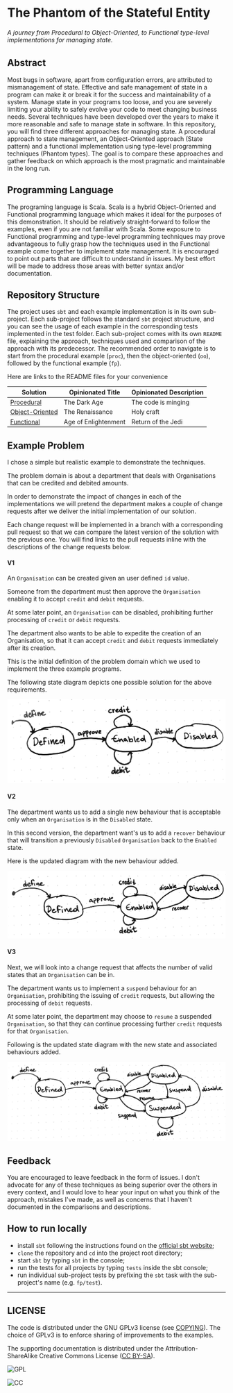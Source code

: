 # The Phantom of the Stateful Entity

###### A journey from Procedural to Object-Oriented, to Functional type-level implementations for managing state.

## Abstract

Most bugs in software, apart from configuration errors, are attributed to mismanagement 
of state. Effective and safe management of state in a program can make it or break it for 
the success and maintainability of a system. Manage state in your programs too loose, 
and you are severely limiting your ability to safely evolve your code to meet changing business needs. 
Several techniques have been developed over the years to make it more reasonable and 
safe to manage state in software. In this repository, you will find three different approaches 
for managing state. A procedural approach to state management, an Object-Oriented approach 
(State pattern) and a functional implementation using type-level programming techniques (Phantom types). 
The goal is to compare these approaches and gather feedback on which approach is the most 
pragmatic and maintainable in the long run.

## Programming Language

The programing language is Scala. Scala is a hybrid Object-Oriented and Functional programming language 
which makes it ideal for the purposes of this demonstration. It should be relatively straight-forward 
to follow the examples, even if you are not familiar with Scala. 
Some exposure to Functional programming and type-level programming techniques may prove advantageous to 
fully grasp how the techniques used in the Functional example come together to implement state management. 
It is encouraged to point out parts that are difficult to understand in issues. 
My best effort will be made to address those areas with better syntax and/or documentation.

## Repository Structure

The project uses `sbt` and each example implementation is in its own sub-project.
Each sub-project follows the standard `sbt` project structure, and you can see 
the usage of each example in the corresponding tests implemented in the test folder. 
Each sub-project comes with its own `README` file, explaining the approach, 
techniques used and comparison of the approach with its predecessor.
The recommended order to navigate is to start from the procedural example (`proc`), 
then the object-oriented (`oo`), followed by the functional example (`fp`).

Here are links to the README files for your convenience

| Solution                          | Opinionated Title     | Opinionated Description   |
| ---                               | ---                   | ---                       |
| [Procedural](proc/README.md)      | The Dark Age          | The code is minging       |
| [Object-Oriented](oo/README.md)   | The Renaissance       | Holy craft                |
| [Functional](fp/README.md)        | Age of Enlightenment  | Return of the Jedi        |

## Example Problem

I chose a simple but realistic example to demonstrate the techniques.

The problem domain is about a department that deals with Organisations that 
can be credited and debited amounts.

In order to demonstrate the impact of changes in each of the implementations we 
will pretend the department makes a couple of change requests after we 
deliver the initial implementation of our solution.

Each change request will be implemented in a branch with a corresponding pull request 
so that we can compare the latest version of the solution with the previous one. 
You will find links to the pull requests inline with the descriptions of the change requests below.

#### V1

An `Organisation` can be created given an user defined `id` value.

Someone from the department must then approve the `Organisation` enabling it to 
accept `credit` and `debit` requests.

At some later point, an `Organisation` can be disabled, prohibiting further 
processing of `credit` or `debit` requests.   

The department also wants to be able to expedite the creation of an Organisation, 
so that it can accept `credit` and `debit` requests immediately after its creation.

This is the initial definition of the problem domain which we used to implement the three example programs.

The following state diagram depicts one possible solution for the above requirements.

![V1 solution diagram](https://raw.githubusercontent.com/buritos/phantom-state-machine/master/doc/v1.png)

#### V2

The department wants us to add a single new behaviour that is acceptable only 
when an `Organisation` is in the `Disabled` state.

In this second version, the department want's us to add a `recover` behaviour 
that will transition a previously `Disabled` `Organisation` back to the `Enabled` state.

Here is the updated diagram with the new behaviour added.

![V2 solution diagram](https://raw.githubusercontent.com/buritos/phantom-state-machine/master/doc/v2.png)

#### V3

Next, we will look into a change request that affects the number of valid states that an 
`Organisation` can be in.

The department wants us to implement a `suspend` behaviour for an `Organisation`, 
prohibiting the issuing of `credit` requests, but allowing the processing of `debit` requests.

At some later point, the department may choose to `resume` a suspended `Organisation`, 
so that they can continue processing further `credit` requests for that `Organisation`.

Following is the updated state diagram with the new state and associated behaviours added.

![V3 solution diagram](https://raw.githubusercontent.com/buritos/phantom-state-machine/master/doc/v3.png)

## Feedback

You are encouraged to leave feedback in the form of issues. 
I don't advocate for any of these techniques as being superior over the others in every context, 
and I would love to hear your input on what you think of the approach, mistakes I've made, 
as well as concerns that I haven't documented in the comparisons and descriptions.

## How to run locally

- install `sbt` following the instructions found on the [official sbt website](https://www.scala-sbt.org/download.html);
- `clone` the repository and `cd` into the project root directory;
- start `sbt` by typing `sbt` in the console;
- run the tests for all projects by typing `tests` inside the sbt console;
- run individual sub-project tests by prefixing the `sbt` task with the sub-project's name (e.g. `fp/test`).

---
## LICENSE

The code is distributed under the GNU GPLv3 license (see [COPYING](COPYING)).
The choice of GPLv3 is to enforce sharing of improvements to the examples.

The supporting documentation is distributed under the Attribution-ShareAlike Creative Commons License 
([CC BY-SA](https://creativecommons.org/licenses/by-sa/4.0/)).

![GPL]

![CC]


[CC]: https://licensebuttons.net/l/by-sa/3.0/88x31.png "Attribution-ShareAlike Creative Commons License"
[GPL]: https://www.gnu.org/graphics/gplv3-with-text-84x42.png "GNU GPLv3 Logo"
